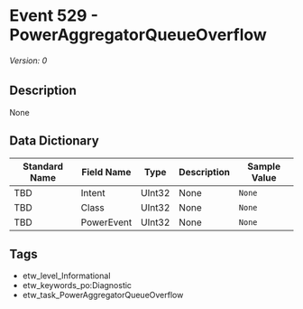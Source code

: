 # Event 529 - PowerAggregatorQueueOverflow
###### Version: 0

## Description
None

## Data Dictionary
|Standard Name|Field Name|Type|Description|Sample Value|
|---|---|---|---|---|
|TBD|Intent|UInt32|None|`None`|
|TBD|Class|UInt32|None|`None`|
|TBD|PowerEvent|UInt32|None|`None`|

## Tags
* etw_level_Informational
* etw_keywords_po:Diagnostic
* etw_task_PowerAggregatorQueueOverflow
